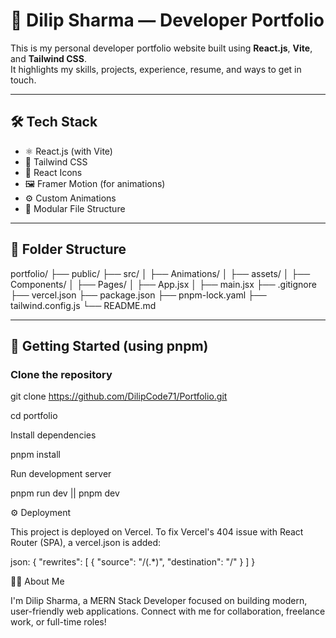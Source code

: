 # 🚀 Dilip Sharma — Developer Portfolio

This is my personal developer portfolio website built using **React.js**, **Vite**, and **Tailwind CSS**.  
It highlights my skills, projects, experience, resume, and ways to get in touch.


---

## 🛠 Tech Stack

- ⚛️ React.js (with Vite)
- 🎨 Tailwind CSS
- 🧠 React Icons
- 🖼️ Framer Motion (for animations)
- ⚙️ Custom Animations
- 📁 Modular File Structure

---

## 📂 Folder Structure

portfolio/
├── public/
├── src/
│ ├── Animations/
│ ├── assets/
│ ├── Components/
│ ├── Pages/
│ ├── App.jsx
│ ├── main.jsx
├── .gitignore
├── vercel.json
├── package.json
├── pnpm-lock.yaml
├── tailwind.config.js
└── README.md



---

## 🚀 Getting Started (using pnpm)

### Clone the repository


git clone https://github.com/DilipCode71/Portfolio.git

cd portfolio


Install dependencies

pnpm install


Run development server

pnpm run dev || pnpm dev


⚙️ Deployment

This project is deployed on Vercel.
To fix Vercel's 404 issue with React Router (SPA), a vercel.json is added:

json:
{
  "rewrites": [
    { "source": "/(.*)", "destination": "/" }
  ]
}


🙋‍♂️ About Me

I'm Dilip Sharma, a MERN Stack Developer focused on building modern, user-friendly web applications.
Connect with me for collaboration, freelance work, or full-time roles!




